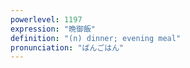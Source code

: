 ```yaml
---
powerlevel: 1197
expression: "晩御飯"
definition: "(n) dinner; evening meal"
pronunciation: "ばんごはん"
---
```

